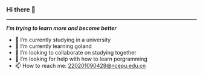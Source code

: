 ### Hi there 👋
---
***I'm trying to learn more and become better***
- 🔭 I’m currently studying in a university
- 🌱 I’m currently learning goland
- 👯 I’m looking to collaborate on studying together
- 🤔 I’m looking for help with how to learn porgramming
- 📫 How to reach me: <220201090428@ncepu.edu.cn>
